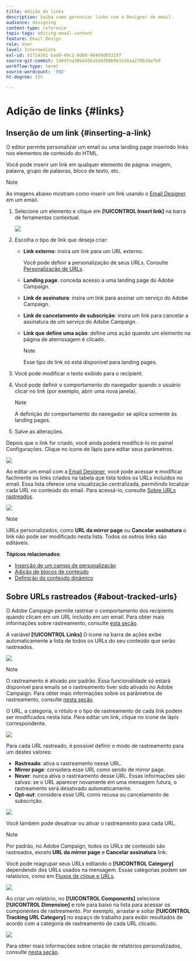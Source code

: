 ```yaml
---
title: Adição de links
description: Saiba como gerenciar links com o Designer de email.
audience: designing
content-type: reference
topic-tags: editing-email-content
feature: Email Design
role: User
level: Intermediate
exl-id: d1714101-bad0-40c1-8d60-90469d033197
source-git-commit: 146dfea38bd456a5d9200b0632d4aa279b10a7b9
workflow-type: tm+mt
source-wordcount: '592'
ht-degree: 15%

---
```


# Adição de links {#links}

## Inserção de um link {#inserting-a-link}

O editor permite personalizar um email ou uma landing page inserindo links nos elementos de conteúdo do HTML.

Você pode inserir um link em qualquer elemento de página: imagem, palavra, grupo de palavras, bloco de texto, etc.

>[!NOTE]
>
>As imagens abaixo mostram como inserir um link usando o [Email Designer](../../designing/using/designing-content-in-adobe-campaign.md) em um email.

1. Selecione um elemento e clique em **[!UICONTROL Insert link]** na barra de ferramentas contextual.

   ![](assets/des_insert_link.png)

1. Escolha o tipo de link que deseja criar:

   * **Link externo**: insira um link para um URL externo.

      Você pode definir a personalização de seus URLs. Consulte [Personalização de URLs](personalization.md#personalizing-urls).

   * **Landing page**: conceda acesso a uma landing page do Adobe Campaign.
   * **Link de assinatura**: insira um link para assinar um serviço do Adobe Campaign.
   * **Link de cancelamento de subscrição**: insira um link para cancelar a assinatura de um serviço do Adobe Campaign.
   * **Link que define uma ação**: define uma ação quando um elemento na página de aterrissagem é clicado.

      >[!NOTE]
      >
      >Esse tipo de link só está disponível para landing pages.

1. Você pode modificar o texto exibido para o recipient.
1. Você pode definir o comportamento do navegador quando o usuário clicar no link (por exemplo, abrir uma nova janela).

   >[!NOTE]
   >
   >A definição do comportamento do navegador se aplica somente às landing pages.

1. Salve as alterações.

Depois que o link for criado, você ainda poderá modificá-lo no painel Configurações. Clique no ícone de lápis para editar seus parâmetros.

![](assets/des_link_edit.png)

Ao editar um email com a [Email Designer](../../designing/using/designing-content-in-adobe-campaign.md), você pode acessar e modificar facilmente os links criados na tabela que lista todos os URLs incluídos no email. Essa lista oferece uma visualização centralizada, permitindo localizar cada URL no conteúdo do email. Para acessá-lo, consulte [Sobre URLs rastreados](#about-tracked-urls).

![](assets/des_link_list.png)

>[!NOTE]
>
>URLs personalizados, como **URL da mirror page** ou **Cancelar assinatura** o link não pode ser modificado nesta lista. Todos os outros links são editáveis.

**Tópicos relacionados**:

* [Inserção de um campo de personalização](../../designing/using/personalization.md#inserting-a-personalization-field)
* [Adição de blocos de conteúdo](../../designing/using/personalization.md#adding-a-content-block)
* [Definição do conteúdo dinâmico](../../designing/using/personalization.md#defining-dynamic-content-in-an-email)

## Sobre URLs rastreados {#about-tracked-urls}

O Adobe Campaign permite rastrear o comportamento dos recipients quando clicam em um URL incluído em um email. Para obter mais informações sobre rastreamento, consulte [esta seção](../../sending/using/tracking-messages.md#about-tracking).

A variável **[!UICONTROL Links]** O ícone na barra de ações exibe automaticamente a lista de todos os URLs do seu conteúdo que serão rastreados.

![](assets/des_links.png)

>[!NOTE]
>
>O rastreamento é ativado por padrão. Essa funcionalidade só estará disponível para emails se o rastreamento tiver sido ativado no Adobe Campaign. Para obter mais informações sobre os parâmetros de rastreamento, consulte [nesta seção](../../administration/using/configuring-email-channel.md#tracking-parameters).

O URL, a categoria, o rótulo e o tipo de rastreamento de cada link podem ser modificados nesta lista. Para editar um link, clique no ícone de lápis correspondente.

![](assets/des_links_tracking.png)

Para cada URL rastreado, é possível definir o modo de rastreamento para um destes valores:

* **Rastreado**: ativa o rastreamento nesse URL.
* **Mirror page**: considera esse URL como sendo de mirror page.
* **Never**: nunca ativa o rastreamento desse URL. Essas informações são salvas: se o URL aparecer novamente em uma mensagem futura, o rastreamento será desativado automaticamente.
* **Opt-out**: considera esse URL como recusa ou cancelamento de subscrição.

![](assets/des_link_tracking_type.png)

Você também pode desativar ou ativar o rastreamento para cada URL.

>[!NOTE]
>
>Por padrão, no Adobe Campaign, todos os URLs de conteúdo são rastreados, exceto **URL da mirror page** e **Cancelar assinatura** link.

Você pode reagrupar seus URLs editando o **[!UICONTROL Category]** dependendo dos URLs usados na mensagem. Essas categorias podem ser relatórios, como em [Fluxos de clique e URLs](../../reporting/using/urls-and-click-streams.md).

![](assets/des_link_tracking_category.png)

Ao criar um relatório, no **[!UICONTROL Components]** selecione **[!UICONTROL Dimension]** e role para baixo na lista para acessar os componentes de rastreamento. Por exemplo, arrastar e soltar **[!UICONTROL Tracking URL Category]** no espaço de trabalho para exibir resultados de acordo com a categoria de rastreamento de cada URL clicado.

![](assets/des_link_tracking_report.png)

Para obter mais informações sobre criação de relatórios personalizados, consulte [nesta seção](../../reporting/using/about-dynamic-reports.md).
